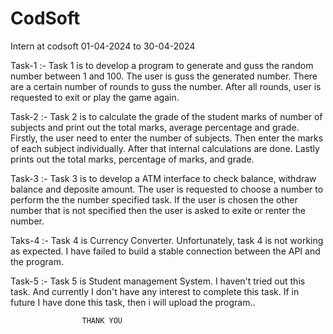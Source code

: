 # CodSoft
Intern at codsoft 
01-04-2024 to 30-04-2024

Task-1 :- 
  Task 1 is to develop a program to generate and guss the random number between 1 and 100.
  The user is guss the generated number.
  There are a certain number of rounds to guss the number.
  After all rounds, user is requested to exit or play the game again.


Task-2 :- 
  Task 2 is to calculate the grade of the student marks of number of subjects and print out the total marks, average percentage and grade.
  Firstly, the user need to enter the number of subjects.
  Then enter the marks of each subject individually.
  After that internal calculations are done.
  Lastly prints out the total marks, percentage of marks, and grade.


Task-3 :-
  Task 3 is to develop a ATM interface to check balance, withdraw balance and deposite amount.
  The user is requested to choose a number to perform the the number specified task.
  If the user is chosen the other number that is not specified then the user is asked to exite or renter the number.


Taks-4 :-
  Task 4 is Currency Converter.
  Unfortunately, task 4 is not working as expected.
  I have failed to build a stable connection between the API and the program.

Task-5 :-
  Task 5 is Student management System.
  I haven't tried out this task. And currently I don't have any interest to complete this task. 
  If in future I have done this task, then i will upload the program..



                    THANK YOU
